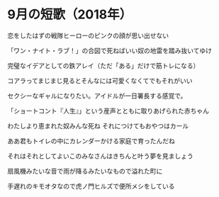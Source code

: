 # 9月の短歌（2018年）

恋をしたはずの戦隊ヒーローのピンクの顔が思い出せない

「ワン・ナイト・ラブ！」の合図で死ねばいい奴の地雷を踏み抜いてゆけ

完璧なイデアとしての鉄アレイ（ただ「ある」だけで筋トレになる）

コアラってまじまじ見るとそんなには可愛くなくてでもそれがいい

セクシーなギャルになりたい。アイドルが一日署長する感覚で。

「ショートコント『人生』」という産声とともに取りあげられた赤ちゃん

わたしより恵まれた奴みんな死ね それにつけてもおやつはカール

ああ君もトイレの中にカレンダーかける家庭で育ったんだね

それはそれとしてよいこのみなさんはきちんと叶う夢を見ましょう

扇風機みたいな音で雨が降るみたいなもので溢れた町に

手遅れのキモオタなので虎ノ門ヒルズで便所メシをしている  



